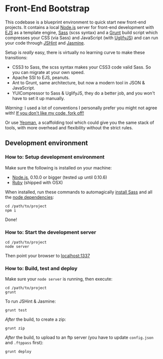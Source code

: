 # Front-End Bootstrap
This codebase is a blueprint environment to quick start new front-end projects. It contains a local [Node.js](http://nodejs.org/) server for front-end development with [EJS](http://embeddedjs.com/) as a template engine, [Sass](http://sass-lang.com/) (scss syntax) and a [Grunt](http://gruntjs.com/) build script which compresses your CSS (via Sass) and JavaScript (with [UglifyJS](http://github.com/mishoo/UglifyJS)) and can run your code through [JSHint](http://www.jshint.com/) and [Jasmine](http://pivotal.github.io/jasmine/).

Setup is *really* easy, there is virtually no learning curve to make these transitions:

- CSS3 to Sass, the scss syntax makes your CSS3 code valid Sass. So you can migrate at your own speed.
- Apache SSI to EJS, peanuts.
- Ant to Grunt, same architecture, but now a modern tool in JSON & JavaScript.
- YUICompressor to Sass & UglifyJS, they do a better job, and you won't have to set it up manually.

*Warning*: I used a lot of conventions I personally prefer you might not agree with! [If you don't like my code, fork off!](http://www.flickr.com/photos/codepo8/5018350616/)

Or use [Yeoman](http://yeoman.io/), a scaffolding tool which could give you the same stack of tools, with more overhead and flexibility without the strict rules.

## Development environment

### How to: Setup development environment
Make sure the following is installed on your machine:

- [Node.js](http://nodejs.org/), 0.10.0 or bigger (tested up until 0.10.6)
- [Ruby](http://www.ruby-lang.org/en/) (shipped with OSX)

When installed, run these commands to automagically [install Sass](http://sass-lang.com/docs/yardoc/file.SASS_REFERENCE.html#using_sass) and all the [node dependencies](https://github.com/branneman/frontend-bootstrap/blob/master/package.json):

    cd /path/to/project
    npm i

Done!

### How to: Start the development server

    cd /path/to/project
    node server

Then point your browser to [localhost:1337](http://localhost:1337/)

### How to: Build, test and deploy
Make sure your `node server` is running, then execute:

    cd /path/to/project
    grunt

To run JSHint & Jasmine:

    grunt test

*After* the build, to create a zip:

    grunt zip

*After* the build, to upload to an ftp server (you have to update `config.json` and `.ftppass` first):

    grunt deploy

